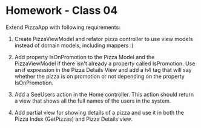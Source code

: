 # Homework - Class 04

Extend PizzaApp with following requirements: 

1. Create PizzaViewModel and refator pizza controller to use view models instead of domain models, including mappers :)

2. Add property IsOnPromotion to the Pizza Model and the PizzaViewModel if there isn't already a property called IsPromotion. Use an if expression in the Pizza Details View 
and add a h4 tag that will say whether the pizza is on promotion or not depending on the property IsOnPromotion.

3. Add a SeeUsers action in the Home controller. This action should return a view that shows all the full names of the users in the system. 

4. Add partial view for showing details of a pizza and use it in both the Pizza Index (GetPizzas) and Pizza Details view.
